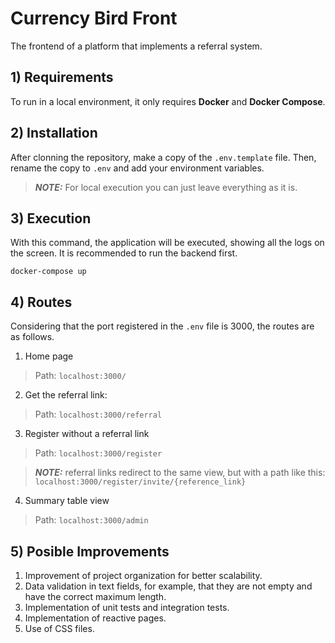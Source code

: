 # Currency Bird Front
The frontend of a platform that implements a referral system.

## **1) Requirements**
To run in a local environment, it only requires **Docker** and **Docker Compose**.

## **2) Installation**
After clonning the repository, make a copy of the ```.env.template``` file. Then, rename the copy to ```.env``` and add your environment variables.
> **_NOTE:_**  For local execution you can just leave everything as it is.

## **3) Execution**
With this command, the application will be executed, showing all the logs on the screen. It is recommended to run the backend first.
```
docker-compose up
```
## **4) Routes**
Considering that the port registered in the ```.env``` file is 3000, the routes are as follows.
1) Home page
> Path: ```localhost:3000/```
2) Get the referral link:
> Path: ```localhost:3000/referral```
3) Register without a referral link
> Path: ```localhost:3000/register```

> **_NOTE:_** referral links redirect to the same view, but with a path like this: ```localhost:3000/register/invite/{reference_link}```
4) Summary table view
> Path: ```localhost:3000/admin```

## **5) Posible Improvements**
1) Improvement of project organization for better scalability.
2) Data validation in text fields, for example, that they are not empty and have the correct maximum length.
3) Implementation of unit tests and integration tests.
4) Implementation of reactive pages.
5) Use of CSS files.
